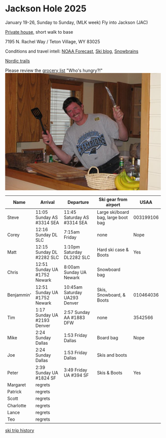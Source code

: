 # Jackson Hole 2025

January 19-26, Sunday to Sunday, (MLK week)
Fly into Jackson (JAC)

[Private house](https://www.vrbo.com/2111111), short walk to base

7195 N. Rachel Way /
Teton Village, WY 83025

Conditions and travel intell:
[NOAA Forecast](https://forecast.weather.gov/MapClick.php?lat=43.704&lon=-110.4884),
[Ski blog](https://www.ski.com/blog/),
[Snowbrains](https://snowbrains.com/)

[Nordic trails](https://jhnordic.com/)

Please review the [grocery list](https://docs.google.com/document/d/1i4ODs6pL9yMEJcBhlv133xWCDkWIRFX0/edit)
"Who's hungry?!"
![Chef Mike!](0903ski_JacksonHole_Mike.jpg)

Name | Arrival | Departure | Ski gear from airport | USAA |
---|---|----|----|----|
Steve | 11:05 Sunday AS #3314 SEA | 11:45 Saturday AS #3314 SEA | Large ski/board bag, large boot bag | 003199106 |
Corey | 12:16 Sunday DL SLC | 7:15am Friday | none | Nope |
Matt | 12:15 Sunday DL #2282 SLC | 1:10pm Saturday DL2282 SLC | Hard ski case & Boots | Yes |
Chris | 12:51 Sunday UA #1752 Newark | 8:00am Sunday UA Newark | Snowboard bag |  |
Benjammin' | 12:51 Sunday UA #1752 Newark  | 10:45am Saturday UA293 Denver | Skis, Snowboard, & Boots | 010464036 |
Tim | 1:17 Sunday UA #2193 Denver | 2:57 Sunday AA #1883 DFW | none | 3542566 |
Mike | 2:24 Sunday Dallas | 1:53 Friday Dallas | Board bag | Nope |
Joe | 2:24 Sunday Dallas | 1:53 Friday Dallas | Skis and boots |  |
Peter | 2:39 Sunday UA #1824 SF | 3:49 Friday UA #394 SF | Skis & Boots| Yes |
Margaret | regrets | | |  |
Patrick | regrets |  | |
Scott | regrets |  | |
Charlotte | regrets |  | |
Lance | regrets |  | |
Teo | regrets |  | |

[ski trip history](ski-trip-history)
